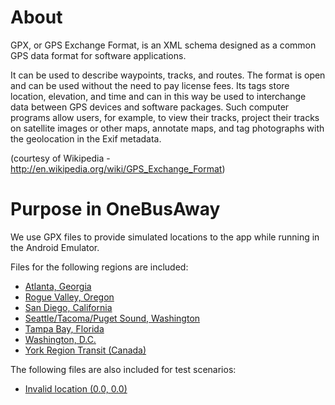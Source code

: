 About
====

GPX, or GPS Exchange Format, is an XML schema designed as a common GPS data format for software applications.

It can be used to describe waypoints, tracks, and routes. The format is open and can be used without the need to pay license fees. Its tags store location, elevation, and time and can in this way be used to interchange data between GPS devices and software packages. Such computer programs allow users, for example, to view their tracks, project their tracks on satellite images or other maps, annotate maps, and tag photographs with the geolocation in the Exif metadata.

(courtesy of Wikipedia - http://en.wikipedia.org/wiki/GPS_Exchange_Format)

Purpose in OneBusAway
===

We use GPX files to provide simulated locations to the app while running in the Android Emulator.

Files for the following regions are included:

* [Atlanta, Georgia](atlanta.gpx)
* [Rogue Valley, Oregon](rvtd.gpx)
* [San Diego, California](sandiego.gpx)
* [Seattle/Tacoma/Puget Sound, Washington](capitolhill.gpx)
* [Tampa Bay, Florida](tampa.gpx)
* [Washington, D.C.](washingtondc.gpx)
* [York Region Transit (Canada)](yorkca.gpx)

The following files are also included for test scenarios:

* [Invalid location (0.0, 0.0)](invalid.gpx)
